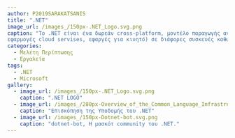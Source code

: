 ```yaml
---
author: P2019SARAKATSANIS
title: ".NET"
image_url: /images_/150px-.NET_Logo.svg.png
caption: "Το .NET είναι ένα δωρεάν cross-platform, μοντέλο παραγωγής ανοιχτού λογισμικού που χρησιμοποιήται για την δημιουργία διαφόρων τύπων αρχείων (παιχνίδια, διαδικτιακές
εφαρμογές cloud servises, εφαργές για κινητό) σε διάφορες συσκευές καθώς υποστηρίζει αμέτρητες βιβλιοθήκες (π.χ. Spire PDF-5ο παραδοτέο) και γλώσες προγραμματισμού. "
categories:
  - Μελέτη Περίπτωσης
  - Εργαλεία
tags:
  - .NET
  - Microsoft
gallery:
  - image_url: /images_/150px-.NET_Logo.svg.png
    caption: ".NET LOGO"
  - image_url: /images_/280px-Overview_of_the_Common_Language_Infrastructure_2015.svg.png
    caption: "Επισκόπηση της Υποδομής του .NET"
  - image_url: /images_/150px-Dotnet-bot.svg.png
    caption: "dotnet-bot, Η μασκότ community του .ΝΕΤ."
---
```

